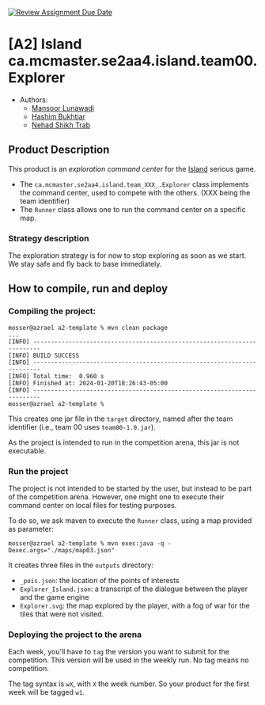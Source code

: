 [![Review Assignment Due Date](https://classroom.github.com/assets/deadline-readme-button-24ddc0f5d75046c5622901739e7c5dd533143b0c8e959d652212380cedb1ea36.svg)](https://classroom.github.com/a/OY6OZuzi)
# [A2] Island ca.mcmaster.se2aa4.island.team00.Explorer

- Authors:
  - [Mansoor Lunawadi](lunawadm@mcmaster.ca) 
  - [Hashim Bukhtiar](bukhtiah@mcmaster.ca)
  - [Nehad Shikh Trab](shikhtrn@mcmaster.ca)

## Product Description

This product is an _exploration command center_ for the [Island](https://ace-design.github.io/island/) serious game. 

- The `ca.mcmaster.se2aa4.island.team_XXX_.Explorer` class implements the command center, used to compete with the others. (XXX being the team identifier)
- The `Runner` class allows one to run the command center on a specific map.

### Strategy description

The exploration strategy is for now to stop exploring as soon as we start. We stay safe and fly back to base immediately.

## How to compile, run and deploy

### Compiling the project:

```
mosser@azrael a2-template % mvn clean package
...
[INFO] ------------------------------------------------------------------------
[INFO] BUILD SUCCESS
[INFO] ------------------------------------------------------------------------
[INFO] Total time:  0.960 s
[INFO] Finished at: 2024-01-20T18:26:43-05:00
[INFO] ------------------------------------------------------------------------
mosser@azrael a2-template % 
```

This creates one jar file in the `target` directory, named after the team identifier (i.e., team 00 uses `team00-1.0.jar`).

As the project is intended to run in the competition arena, this jar is not executable. 

### Run the project

The project is not intended to be started by the user, but instead to be part of the competition arena. However, one might one to execute their command center on local files for testing purposes.

To do so, we ask maven to execute the `Runner` class, using a map provided as parameter:

```
mosser@azrael a2-template % mvn exec:java -q -Dexec.args="./maps/map03.json"
```

It creates three files in the `outputs` directory:

- `_pois.json`: the location of the points of interests
- `Explorer_Island.json`: a transcript of the dialogue between the player and the game engine
- `Explorer.svg`: the map explored by the player, with a fog of war for the tiles that were not visited.

### Deploying the project to the arena

Each week, you'll have to `tag` the version you want to submit for the competition. This version will be used in the weekly run. No tag means no competition.

The tag syntax is `wX`, with `X` the week number. So your product for the first week will be tagged `w1`.
